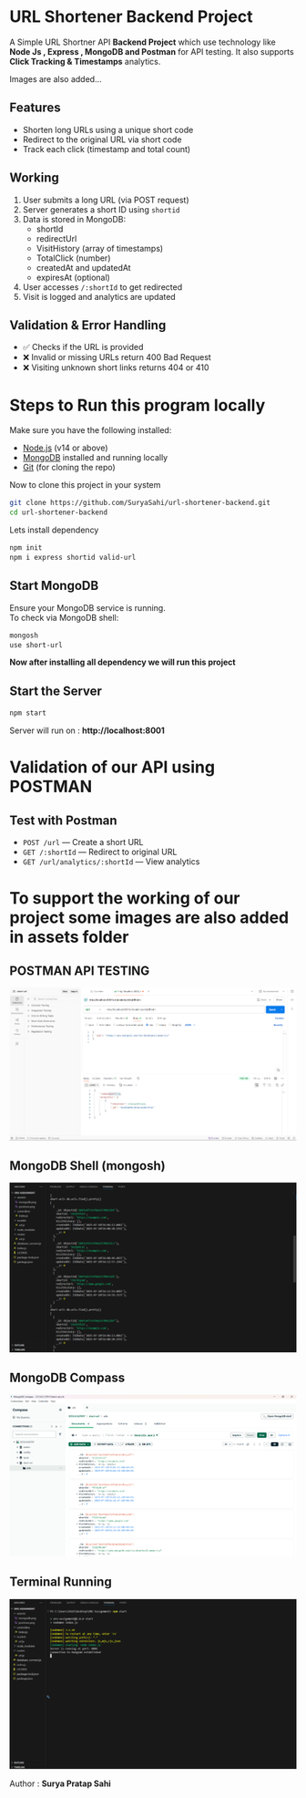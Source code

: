 # **URL Shortener Backend Project**

A Simple URL Shortner API **Backend Project** which use technology like **Node Js , Express , MongoDB and Postman** for API testing.
It also supports **Click Tracking & Timestamps** analytics. 

Images are also added...

## Features
-  Shorten long URLs using a unique short code
-  Redirect to the original URL via short code
-  Track each click (timestamp and total count)

## Working
1. User submits a long URL (via POST request)
2. Server generates a short ID using `shortid`
3. Data is stored in MongoDB:
   - shortId
   - redirectUrl
   - VisitHistory (array of timestamps)
   - TotalClick (number)
   - createdAt and updatedAt
   - expiresAt (optional)
4. User accesses `/:shortId` to get redirected
5. Visit is logged and analytics are updated

##  Validation & Error Handling

- ✅ Checks if the URL is provided
- ❌ Invalid or missing URLs return 400 Bad Request
- ❌ Visiting unknown short links returns 404 or 410

# Steps to Run this program locally
  Make sure you have the following installed:
- [Node.js](https://nodejs.org/) (v14 or above)
- [MongoDB](https://www.mongodb.com/try/download/community) installed and running locally
- [Git](https://git-scm.com/) (for cloning the repo)

Now to clone this project in your system
```bash
git clone https://github.com/SuryaSahi/url-shortener-backend.git
cd url-shortener-backend
```

Lets install dependency
```bash
npm init
npm i express shortid valid-url
```

## Start MongoDB

Ensure your MongoDB service is running.  
To check via MongoDB shell:

```bash
mongosh
use short-url
```
**Now after installing all dependency we will run this project**

## Start the Server

```bash
npm start
```

Server will run on : **http://localhost:8001**


# Validation of our API using POSTMAN

## Test with Postman

- `POST /url` — Create a short URL  
- `GET /:shortId` — Redirect to original URL  
- `GET /url/analytics/:shortId` — View analytics

# To support the working of our project some images are also added in assets folder

## POSTMAN API TESTING
![POST Request in Postman](./assests/postman.png)

## MongoDB Shell (mongosh)
![mongosh CLI](./assests/mongosh.png)

## MongoDB Compass 
![MongoDB Compass](./assests/mongodb.png)

## Terminal Running
![Terminal Server Running](./assests/Terminal.png)

Author : **Surya Pratap Sahi**
